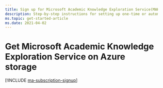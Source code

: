 ```yaml
---
title: Sign up for Microsoft Academic Knowledge Exploration Service(MAKES) distribution
description: Step-by-step instructions for setting up one-time or automatic provisioning of MAKES to an Azure blob storage account
ms.topic: get-started-article
ms.date: 2021-04-02
---
```


# Get Microsoft Academic Knowledge Exploration Service on Azure storage


[!INCLUDE [ma-subscription-signup](../includes/ma-subscription-signup.md)]